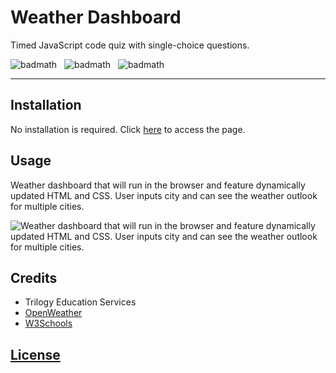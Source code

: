 # Weather Dashboard
Timed JavaScript code quiz with single-choice questions.

![badmath](https://img.shields.io/badge/JavaScript-69%25-%23efd81d)&nbsp;&nbsp;&nbsp;![badmath](https://img.shields.io/badge/HTML-19%25-%23e34c26)&nbsp;&nbsp;&nbsp;![badmath](https://img.shields.io/badge/CSS-12%25-%23563d7c)

---
## Installation

No installation is required.
Click [here](https://lorettarehm.github.io/WeatherDasboard/) to access the page.

## Usage 
Weather dashboard that will run in the browser and feature dynamically updated HTML and CSS. User inputs city and can see the weather outlook for multiple cities.

![Weather dashboard that will run in the browser and feature dynamically updated HTML and CSS. User inputs city and can see the weather outlook for multiple cities.](./assets/img/Coding%20Quiz.gif)

## Credits
* Trilogy Education Services
* [OpenWeather](https://openweathermap.org/api)
* [W3Schools](https://www.w3schools.com/)

## [License](./LICENSE)
